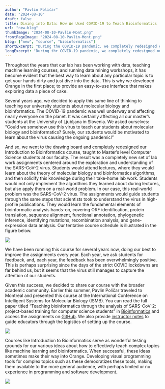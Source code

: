 ```yaml
---
author: "Pavlin Poličar"
date: "2024-08-10"
draft: false
title: Diving into Data: How We Used COVID-19 to Teach Bioinformatics
url: "new-blog"
thumbImage: "2024-08-10-Pavlin-Mont.png"
frontPageImage: "2024-08-10-Pavlin-Mont.png"
blog: ["new", "course", "bioinformatics"]
shortExcerpt: "During the COVID-19 pandemic, we completely redesigned our Introduction to Bioinformatics course. Every year since then, the students' feedback has been overwhelmingly positive. This summer, Pavlin Poličar presented the course at the International Conference on Intelligent Systems for Molecular Biology (ISMB) in Montreal, Canada."
longExcerpt: "During thr COVID-19 pandemic, we completely redesigned our Introduction to Bioinformatics course. Every year since then, the students' feedback has been overwhelmingly positive. Earlier this summer, Pavlin Poličar presented the course at the International Conference on Intelligent Systems for Molecular Biology (ISMB) in Montreal, Canada. Courses like this serve as wonderful testing grounds for our various ideas about how to effectively teach complex topics like machine learning and bioinformatics. When successful, these ideas sometimes make their way into Orange."
---
```


Throughout the years that our lab has been working with data, teaching machine learning courses, and running data mining workshops, it has become evident that the best way to learn about any particular topic is to get your hands dirty and just dive into the data. This is why we developed Orange in the first place; to provide an easy-to-use interface that makes exploring data a piece of cake.

Several years ago, we decided to apply this same line of thinking to teaching our university students about molecular biology and bioinformatics. The COVID-19 pandemic was well underway and affecting nearly everyone on the planet. It was certainly affecting all our master’s students at the University of Ljubljana in Slovenia. We asked ourselves: “Could we somehow use this virus to teach our students about molecular biology and bioinformatics? Surely, our students would be motivated to learn about the virus causing the ongoing pandemic!”

And so, we went to the drawing board and completely redesigned our Introduction to Bioinformatics course, taught to Master’s level Computer Science students at our faculty. The result was a completely new set of lab work assignments centered around the exploration and understanding of the SARS-CoV-2 virus. Students would attend lectures, where they would learn about the theory of molecular biology and bioinformatics algorithms, and then solidify this knowledge during their take-home lab work. Students would not only implement the algorithms they learned about during lectures, but also apply them on a real-world problem. In our case, this real-world problem was the SARS-CoV-2 virus. The assignments would guide students through the same steps that scientists took to understand the virus in high-profile publications. They would learn the fundamental elements of bioinformatic analysis hands-on, covering ORF identification, protein translation, sequence alignment, functional annotation, phylogenetic inference, identifying mutations, recombination analysis, and gene-expression data analysis. Our tentative course schedule is illustrated in the figure below.

![](./2024-09-teaching-bioinformatics/2024-08-10-course-schedule.png)

We have been running this course for several years now, doing our best to improve the assignments every year. Each year, we ask students for feedback, and, each year, the feedback has been overwhelmingly positive. This is perhaps surprising since the days of the strict COVID lockdowns are far behind us, but it seems that the virus still manages to capture the attention of our students.

Given this success, we decided to share our course with the broader academic community. Earlier this summer, Pavlin Poličar traveled to Montreal and presented this course at the International Conference on Intelligent Systems for Molecular Biology (ISMB). You can read the full paper titled “Teaching bioinformatics through the analysis of SARS-CoV-2: project-based training for computer science students” in [Bioinformatics](https://academic.oup.com/bioinformatics/article/40/Supplement_1/i20/7700875) and access the assignments on [GitHub](https://github.com/IB-ULFRI). We also provide [instructor notes](https://github.com/IB-ULFRI/instructor-notes) to guide educators through the logistics of setting up the course.

![](./2024-09-teaching-bioinformatics/2024-08-10-Pavlin-Mont2.png)

Courses like Introduction to Bioinformatics serve as wonderful testing grounds for our various ideas about how to effectively teach complex topics like machine learning and bioinformatics. When successful, these ideas sometimes make their way into Orange. Developing visual programming tools for complex topics such as these democratizes these tools, making them available to the more general audience, with perhaps limited or no experience in programming and software development.

![](./2024-09-teaching-bioinformatics/2024-08-10-Pavlin-Mont1.png)

